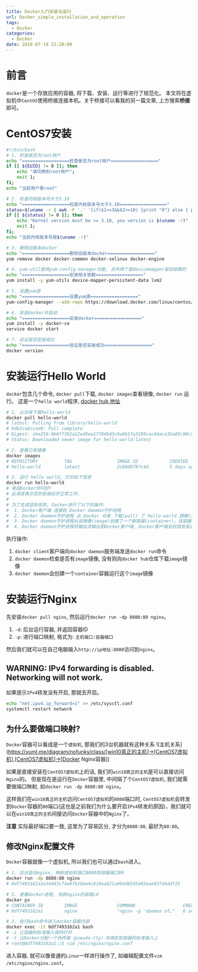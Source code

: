 ```yaml
---
title: Docker入门安装与运行
url: Docker_simple_installation_and_operation
tags:
  - Docker
categories:
  - Docker
date: 2018-07-19 22:20:00
---
```

# 前言
`docker`是一个存放应用的容器, 将下载、安装、运行等进行了规范化。
本文将在虚拟机中`CentOS`使用桥接连接本机。关于桥接可以看我的另一篇文章, 上方搜索**桥接**即可。

<!-- more -->

# CentOS7安装
```bash
#!/bin/bash
# 1. 检查是否为root用户
echo "==================检查是否为root用户=================="
if [[ ${EUID} != 0 ]]; then
    echo "请切换到root用户";
    exit 1;
fi;
echo "当前用户是root"

# 2. 检查内核版本号大于3.10
echo "==================检查内核版本号大于3.10=================="
status=$(uname -r | awk -F '.' '{if($1>=3&&$2>=10) {print "0"} else { print "1"}}')
if [[ ${status} != 0 ]]; then
    echo "Kernel version must be >= 3.10, you version is $(uname -r)"
    exit 1;
fi;
echo "当前内核版本号是$(uname -r)"

# 3. 删除旧版本docker
echo "==================删除旧版本docker=================="
yum remove docker docker-common docker-selinux docker-engine

# 4. yum-util提供yum-config-manager功能, 另外两个是devicemapper驱动依赖的
echo "==================安装相关依赖=================="
yum install -y yum-utils device-mapper-persistent-data lvm2

# 5. 设置yum源
echo "==================设置yum源=================="
yum-config-manager --add-repo https://download.docker.com/linux/centos/docker-ce.repo

# 6. 安装docker并启动
echo "==================安装docker=================="
yum install -y docker-ce
service docker start

# 7. 验证是否安装成功
echo "==================验证是否安装成功=================="
docker version
```

# 安装运行Hello World
`docker`包含几个命令, `docker pull`下载, `docker images`查看镜像, `docker run` 运行。
这是一个`hello world`程序, [docker hub 地址](https://hub.docker.com/_/hello-world/)
```bash
# 1. 从仓库下载hello-world
docker pull hello-world
# latest: Pulling from library/hello-world
# 9db2ca6ccae0: Pull complete 
# Digest: sha256:4b8ff392a12ed9ea17784bd3c9a8b1fa3299cac44aca35a85c90c5e3c7afacdc
# Status: Downloaded newer image for hello-world:latest

# 2. 查看已有镜像
docker images
# REPOSITORY          TAG                 IMAGE ID            CREATED             SIZE
# hello-world         latest              2cb0d9787c4d        5 days ago          1.85kB

# 3. 运行 hello world, 打印如下信息
docker run hello-world
# 来自Docker的问好!
# 此消息表示您的安装似乎正常工作。
# 
# 为了生成这些信息, Docker进行了以下的操作:
#  1. Docker客户端 连接到 Docker daemon守护进程
#  2. Docker daemon守护进程 从 Docker 仓库 下载(pull) 了 hello-world 镜像(image)
#  3. Docker daemon守护进程从该镜像(image)创建了一个新容器(container)，该容器运行并执行可执行文件, 输出您现在看到的内容。
#  4. Docker daemon守护进程将输出流输出到Docker客户端, Docker客户端会将信息发送到你的终端(terminal)
```
执行操作: 
1. `docker client`客户端向`docker daemon`服务端发送`docker run`命令
2. `docker daemon`检查是否有`image`镜像, 没有则向`docker hub`仓库下载`image`镜像
3. `docker daemon`会创建一个`container`容器运行这个`image`镜像

# 安装运行Nginx
先安装`docker pull nginx`, 然后运行`docker run -dp 8080:80 nginx`。
1. `-d`: 后台运行容器, 并返回容器ID
2. `-p`: 进行端口映射, 格式为: `主机端口:容器端口`

然后我们就可以在自己电脑输入`http://ip地址:8080`访问到`nginx`。

## WARNING: IPv4 forwarding is disabled. Networking will not work.
如果提示`IPv4`转发没有开启, 那就去开启。
```bash
echo "net.ipv4.ip_forward=1" >> /etc/sysctl.conf
systemctl restart network
```

## 为什么要做端口映射?
`Docker`容器可以看成是一个`虚拟机`, 那我们的3台机器就有这种关系
![主机关系](https://yuml.me/diagram/nofunky/class/[win10真正的主机]->[CentOS7虚拟机],[CentOS7虚拟机]->[Docker Nginx容器])

如果是直接安装在`CentOS7虚拟机`上的话, 我们的`win10真正的主机`是可以直接访问`Nginx`的。 但是现在是运行在`Docker`容器里, 中间隔了个`CentOS7虚拟机`, 我们就需要做端口映射, 如`docker run -dp 8080:80 nginx`。

这样我们在`win10真正的主机`访问`CentOS7虚拟机`的`8080`端口时, `CentOS7虚拟机`会转发到`Docker`容器的`80`端口(这也是之前我们为什么要开启`IPv4`转发的原因)，我们就可以在`win10真正的主机`间接访问`Docker`容器中的`Nginx`了。

**注意**
实际最好端口要一致, 这里为了容易区分, 才分为`8080:80`, 最好为`80:80`。

## 修改Nginx配置文件
`Docker`容器就像一个虚拟机, 所以我们也可以通过`bash`进入。
```bash
# 1. 后台启动nginx, 映射虚拟机端口8080到容器端口80
docker run -dp 8080:80 nginx
# 0df7493162a1e34d43c74e67b1bbe4c810ea821a994d85d5d45eae837d4ddf25

# 2. 查看docker进程, 找到nginx的容器id
docker ps
# CONTAINER ID        IMAGE               COMMAND                  CREATED             STATUS              PORTS                  NAMES
# 0df7493162a1        nginx               "nginx -g 'daemon of…"   6 seconds ago       Up 5 seconds        0.0.0.0:8080->80/tcp   naughty_kilby

# 3. 执行bash命令进入docker容器内部
docker exec -it 0df7493162a1 bash
# -i 让容器的标准输入保持打开
# -t 让Docker分配一个伪终端（pseudo-tty）并绑定到容器的标准输入上
# root@0df7493162a1:/$ vim /etc/nginx/nginx.conf
```
进入容器, 就可以像普通的`Linux`一样进行操作了, 如编辑配置文件`vim /etc/nginx/nginx.conf`。